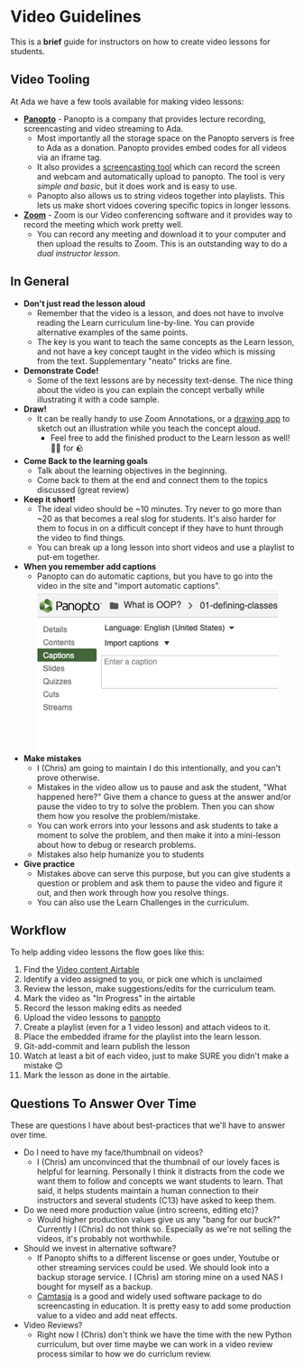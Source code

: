 # Video Guidelines

This is a **brief** guide for instructors on how to create video lessons for students.

## Video Tooling

At Ada we have a few tools available for making video lessons:

* **[Panopto](https://adaacademy.hosted.panopto.com/)** - Panopto is a company that provides lecture recording, screencasting and video streaming to Ada.  
  * Most importantly all the storage space on the Panopto servers is free to Ada as a donation.  Panopto provides embed codes for all videos via an iframe tag.
  * It also provides a [screencasting tool](https://adaacademy.hosted.panopto.com/Panopto/Cache/10.3.1.00010/Software/Panopto%20Recorder.pkg?arch=None&useCustomBinary=True) which can record the screen and webcam and automatically upload to panopto.  The tool is very _simple and basic_, but it does work and is easy to use.
  * Panopto also allows us to string videos together into playlists.  This lets us make short vidoes covering specific topics in longer lessons.
* **[Zoom](https://zoom.us)** - Zoom is our Video conferencing software and it provides way to record the meeting which work pretty well.  
  * You can record any meeting and download it to your computer and then upload the results to Zoom.  This is an outstanding way to do a _dual instructor lesson_.


## In General

- **Don't just read the lesson aloud**
  - Remember that the video is a lesson, and does not have to involve reading the Learn curriculum line-by-line.  You can provide alternative examples of the same points.
  - The key is you want to teach the same concepts as the Learn lesson, and not have a key concept taught in the video which is missing from the text.  Supplementary "neato" tricks are fine.
- **Demonstrate Code!**
  - Some of the text lessons are by necessity text-dense.  The nice thing about the video is you can explain the concept verbally while illustrating it with a code sample.
- **Draw!**
  - It can be really handy to use Zoom Annotations, or a [drawing app](https://app.diagrams.net/) to sketch out an illustration while you teach the concept aloud.  
    - Feel free to add the finished product to the Learn lesson as well!  🐥🐥 for 🪨
- **Come Back to the learning goals**
  - Talk about the learning objectives in the beginning.
  - Come back to them at the end and connect them to the topics discussed (great review)
- **Keep it short!**
  - The ideal video should be ~10 minutes.  Try never to go more than ~20 as that becomes a real slog for students.  It's also harder for them to focus in on a difficult concept if they have to hunt through the video to find things.
  - You can break up a long lesson into short videos and use a playlist to put-em together.
- **When you remember add captions**
  - Panopto can do automatic captions, but you have to go into the video in the site and "import automatic captions".
![Automatic Captions](../assets/automatic-captions.png)
- **Make mistakes**
  - I (Chris) am going to maintain I do this intentionally, and you can't prove otherwise.
  - Mistakes in the video allow us to pause and ask the student, "What happened here?"  Give them a chance to guess at the answer and/or pause the video to try to solve the problem.  Then you can show them how you resolve the problem/mistake.
  - You can work errors into your lessons and ask students to take a moment to solve the problem, and then make it into a mini-lesson about how to debug or research problems.
  - Mistakes also help humanize you to students
- **Give practice**
  - Mistakes above can serve this purpose, but you can give students a question or problem and ask them to pause the video and figure it out, and then work through how you resolve things.
  - You can also use the Learn Challenges in the curriculum.

## Workflow

To help adding video lessons the flow goes like this:

1.  Find the [Video content Airtable](https://airtable.com/tblXx1WLkPwJqp46T)
1.  Identify a video assigned to you, or pick one which is unclaimed
1.  Review the lesson, make suggestions/edits for the curriculum team.
1.  Mark the video as "In Progress" in the airtable
1.  Record the lesson making edits as needed
1.  Upload the video lessons to [panopto](https://adaacademy.hosted.panopto.com/Panopto/Pages/Sessions/List.aspx#folderID=%22bf8fa6c1-e3d3-46b2-b3f9-accb01698ec1%22)
1.  Create a playlist (even for a 1 video lesson) and attach videos to it.
1.  Place the embedded iframe for the playlist into the learn lesson.
1.  Git-add-commit and learn publish the lesson
1.  Watch at least a bit of each video, just to make SURE you didn't make a mistake 😊
1.  Mark the lesson as done in the airtable.

## Questions To Answer Over Time

These are questions I have about best-practices that we'll have to answer over time.

- Do I need to have my face/thumbnail on videos?
  - I (Chris) am unconvinced that the thumbnail of our lovely faces is helpful for learning.  Personally I think it distracts from the code we want them to follow and concepts we want students to learn.  That said, it helps students maintain a human connection to their instructors and several students (C13) have asked to keep them.
- Do we need more production value (intro screens, editing etc)?
  -  Would higher production values give us any "bang for our buck?"  Currently I (Chris) do not think so.  Especially as we're not selling the videos, it's probably not worthwhile.
- Should we invest in alternative software?
  - If Panopto shifts to a different liscense or goes under, Youtube or other streaming services could be used.  We should look into a backup storage service.  I (Chris) am storing mine on a used NAS I bought for myself as a backup.
  - [Camtasia](https://www.techsmith.com/camtasia-upgrade.html) is a good and widely used software package to do screencasting in education.  It is pretty easy to add some production value to a video and add neat effects. 
- Video Reviews?  
  - Right now I (Chris) don't think we have the time with the new Python curriculum, but over time maybe we can work in a video review process similar to how we do curriclum review.
